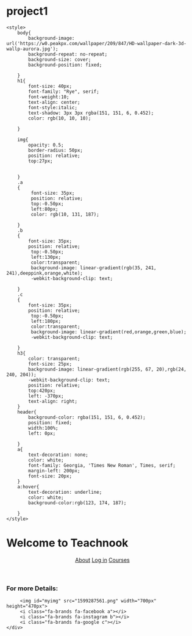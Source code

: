 # project1
<!DOCTYPE html>
<html lang="en">
<head>
    <meta charset="UTF-8">
    <meta name="viewport" content="width=device-width, initial-scale=1.0">
    <title>Document</title>
    <link rel="preconnect" href="https://fonts.googleapis.com">
<link rel="preconnect" href="https://fonts.gstatic.com" crossorigin>
<link href="https://fonts.googleapis.com/css2?family=Rye&family=Sevillana&display=swap" rel="stylesheet">
<link href="https://cdnjs.cloudflare.com/ajax/libs/font-awesome/6.5.1/css/all.min.css" rel="stylesheet">

    <style>
        body{
            background-image: url('https://w0.peakpx.com/wallpaper/209/847/HD-wallpaper-dark-3d-wallp-aurora.jpg');
            background-repeat: no-repeat;
            background-size: cover;
            background-position: fixed;

        }
        h1{
            font-size: 40px;
            font-family: "Rye", serif;
            font-weight:10;
            text-align: center;
            font-style:italic;
            text-shadow: 3px 3px rgba(151, 151, 6, 0.452);
            color: rgb(10, 10, 10);
            
        }
        
        img{
            opacity: 0.5;
            border-radius: 50px;
            position: relative;
            top:27px;
           
            
        }
        .a
        {
             font-size: 35px;
             position: relative;
             top:-0.50px;
             left:80px;
             color: rgb(10, 131, 187);
            
        }
        .b
        {
            font-size: 35px;
            position: relative;
             top:-0.50px;
             left:130px;
             color:transparent;
             background-image: linear-gradient(rgb(35, 241, 241),deeppink,orange,white);
             -webkit-background-clip: text;
             
        }
        .c
        {
            font-size: 35px;
            position: relative;
             top:-0.50px;
             left:180px;
             color:transparent;
             background-image: linear-gradient(red,orange,green,blue);
             -webkit-background-clip: text;
             
        }
        h3{
            color: transparent;
            font-size: 25px;
            background-image: linear-gradient(rgb(255, 67, 20),rgb(24, 240, 204));
            -webkit-background-clip: text;
            position: relative;
            top:420px;
            left: -370px;
            text-align: right; 
        }
        header{
            background-color: rgba(151, 151, 6, 0.452);
            position: fixed;
            width:100%;
            left: 0px;

        }
        a{
            text-decoration: none;
            color: white;
            font-family: Georgia, 'Times New Roman', Times, serif;
            margin-left: 200px;
            font-size: 20px;
        }
        a:hover{
            text-decoration: underline;
            color: white;
            background-color:rgb(123, 174, 187);
            
        }
    </style>
</head>
<body>
    <h1>Welcome to Teachnook</h1>
    <header>
        <a href="about.html">About</a>
        <a href="login.html">Log in</a>
        <a href="courses.html">Courses</a>
    </header>
    <h3>For more Details:</h3>
    <div>
        
         <img id="myimg" src="1599287561.png" width="700px" height="470px">
         <i class="fa-brands fa-facebook a"></i>
         <i class="fa-brands fa-instagram b"></i>
         <i class="fa-brands fa-google c"></i>
    </div>
</body>
</html>
